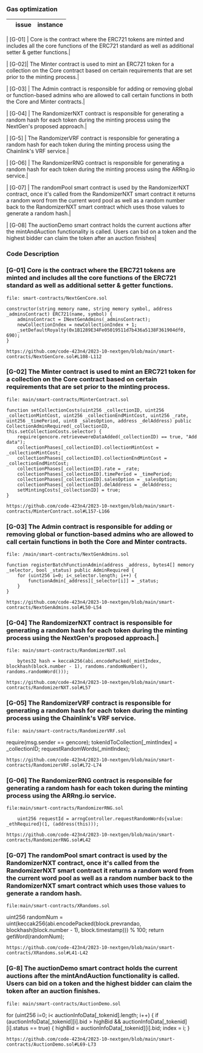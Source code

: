 
### Gas optimization 

|      |   issue  | instance |
|------|----------|----------|

| [G-01] | Core is the contract where the ERC721 tokens are minted and includes all the core functions of the ERC721 standard as well as additional setter & getter functions.|

| [G-02]| The Minter contract is used to mint an ERC721 token for a collection on the Core contract based on certain requirements that are set prior to the minting process.|


| [G-03] | The Admin contract is responsible for adding or removing global or function-based admins who are allowed to call certain functions in both the Core and Minter contracts.|


| [G-04] | 	The RandomizerNXT contract is responsible for generating a random hash for each token during the minting process using the NextGen's proposed approach.|



| [G-5] | The RandomizerVRF contract is responsible for generating a random hash for each token during the minting process using the Chainlink's VRF service.|



| [G-06] | The RandomizerRNG contract is responsible for generating a random hash for each token during the minting process using the ARRng.io service.|

| [G-07] | The randomPool smart contract is used by the RandomizerNXT contract, once it's called from the RandomizerNXT smart contract it returns a random word from the current word pool as well as a random number back to the RandomizerNXT smart contract which uses those values to generate a random hash.|


| [G-08] The auctionDemo smart contract holds the current auctions after the mintAndAuction functionality is called. Users can bid on a token and the highest bidder can claim the token after an auction finishes|


### Code Description 


### [G-01] Core is the contract where the ERC721 tokens are minted and includes all the core functions of the ERC721 standard as well as additional setter & getter functions.


```solidity
file: smart-contracts/NextGenCore.sol
```
    constructor(string memory name, string memory symbol, address _adminsContract) ERC721(name, symbol) {
        adminsContract = INextGenAdmins(_adminsContract);
        newCollectionIndex = newCollectionIndex + 1;
        _setDefaultRoyalty(0x1B1289E34Fe05019511d7b436a5138F361904df0, 690);
    }
```
https://github.com/code-423n4/2023-10-nextgen/blob/main/smart-contracts/NextGenCore.sol#L108-L112
```

###  [G-02] The Minter contract is used to mint an ERC721 token for a collection on the Core contract based on certain requirements that are set prior to the minting process.


```solidity
file: main/smart-contracts/MinterContract.sol
```
    function setCollectionCosts(uint256 _collectionID, uint256 _collectionMintCost, uint256 _collectionEndMintCost, uint256 _rate, uint256 _timePeriod, uint8 _salesOption, address _delAddress) public CollectionAdminRequired(_collectionID, this.setCollectionCosts.selector) {
        require(gencore.retrievewereDataAdded(_collectionID) == true, "Add data");
        collectionPhases[_collectionID].collectionMintCost = _collectionMintCost;
        collectionPhases[_collectionID].collectionEndMintCost = _collectionEndMintCost;
        collectionPhases[_collectionID].rate = _rate;
        collectionPhases[_collectionID].timePeriod = _timePeriod;
        collectionPhases[_collectionID].salesOption = _salesOption;
        collectionPhases[_collectionID].delAddress = _delAddress;
        setMintingCosts[_collectionID] = true;
    }
```
https://github.com/code-423n4/2023-10-nextgen/blob/main/smart-contracts/MinterContract.sol#L157-L166
```



### [G-03]  The Admin contract is responsible for adding or removing global or function-based admins who are allowed to call certain functions in both the Core and Minter contracts.


```solidity
file: /main/smart-contracts/NextGenAdmins.sol
```
    function registerBatchFunctionAdmin(address _address, bytes4[] memory _selector, bool _status) public AdminRequired {
        for (uint256 i=0; i<_selector.length; i++) {
            functionAdmin[_address][_selector[i]] = _status;
        }
    }
```
https://github.com/code-423n4/2023-10-nextgen/blob/main/smart-contracts/NextGenAdmins.sol#L50-L54
```





### [G-04]  	The RandomizerNXT contract is responsible for generating a random hash for each token during the minting process using the NextGen's proposed approach.|



```solidity
file: main/smart-contracts/RandomizerNXT.sol
```
        bytes32 hash = keccak256(abi.encodePacked(_mintIndex, blockhash(block.number - 1), randoms.randomNumber(), randoms.randomWord()));
```
https://github.com/code-423n4/2023-10-nextgen/blob/main/smart-contracts/RandomizerNXT.sol#L57
```




### [G-05] The RandomizerVRF contract is responsible for generating a random hash for each token during the minting process using the Chainlink's VRF service.


```solidity
file: main/smart-contracts/RandomizerVRF.sol
```
   require(msg.sender == gencore);
        tokenIdToCollection[_mintIndex] = _collectionID;
        requestRandomWords(_mintIndex);
```
https://github.com/code-423n4/2023-10-nextgen/blob/main/smart-contracts/RandomizerVRF.sol#L72-L74
```



### [G-06] The RandomizerRNG contract is responsible for generating a random hash for each token during the minting process using the ARRng.io service.

```solidity
file:main/smart-contracts/RandomizerRNG.sol 
```
        uint256 requestId = arrngController.requestRandomWords{value: _ethRequired}(1, (address(this)));
```
https://github.com/code-423n4/2023-10-nextgen/blob/main/smart-contracts/RandomizerRNG.sol#L42
```


### [G-07] The randomPool smart contract is used by the RandomizerNXT contract, once it's called from the RandomizerNXT smart contract it returns a random word from the current word pool as well as a random number back to the RandomizerNXT smart contract which uses those values to generate a random hash.

```solidity
file:main/smart-contracts/XRandoms.sol

```
uint256 randomNum = uint(keccak256(abi.encodePacked(block.prevrandao, blockhash(block.number - 1), block.timestamp))) % 100;
        return getWord(randomNum);
```
https://github.com/code-423n4/2023-10-nextgen/blob/main/smart-contracts/XRandoms.sol#L41-L42
```


### [G-8] The auctionDemo smart contract holds the current auctions after the mintAndAuction functionality is called. Users can bid on a token and the highest bidder can claim the token after an auction finishes.


```solidity
file: main/smart-contracts/AuctionDemo.sol
```
   for (uint256 i=0; i< auctionInfoData[_tokenid].length; i++) {
                if (auctionInfoData[_tokenid][i].bid > highBid && auctionInfoData[_tokenid][i].status == true) {
                    highBid = auctionInfoData[_tokenid][i].bid;
                    index = i;
                }
```
https://github.com/code-423n4/2023-10-nextgen/blob/main/smart-contracts/AuctionDemo.sol#L69-L73
```
